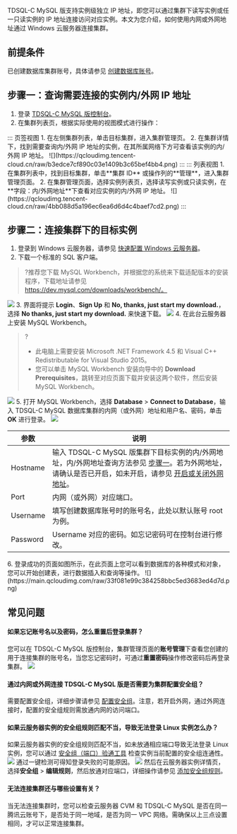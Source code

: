 TDSQL-C MySQL 版支持实例级独立 IP 地址，即您可以通过集群下读写实例或任一只读实例的 IP 地址连接访问对应实例。本文为您介绍，如何使用内网或外网地址通过 Windows 云服务器连接集群。

## 前提条件
已创建数据库集群账号，具体请参见 [创建数据库账号](https://cloud.tencent.com/document/product/1003/62730)。

## 步骤一：查询需要连接的实例内/外网 IP 地址[](id:SLIPDZ2)
1. 登录 [TDSQL-C MySQL 版控制台](https://console.cloud.tencent.com/cynosdb/mysql/ap-beijing/cluster/cynosdbmysql-fo7dcbse/detail)。
2. 在集群列表页，根据实际使用的视图模式进行操作：
<dx-tabs>
::: 页签视图
1. 在左侧集群列表，单击目标集群，进入集群管理页。
2. 在集群详情下，找到需要查询内/外网 IP 地址的实例，在其所属网络下方可查看该实例的内/外网 IP 地址。
![](https://qcloudimg.tencent-cloud.cn/raw/b3edce7cf890c03e1409b3c65bef4bb4.png)
:::
::: 列表视图
1. 在集群列表中，找到目标集群，单击**集群 ID** 或操作列的**管理**，进入集群管理页面。
2. 在集群管理页面，选择实例列表页，选择读写实例或只读实例，在**字段：内/外网地址**下查看对应实例的内/外网 IP 地址。
![](https://qcloudimg.tencent-cloud.cn/raw/4bb088d5a196ec6ea6d6d4c4baef7cd2.png)
:::
</dx-tabs>

## 步骤二：连接集群下的目标实例
1. 登录到 Windows 云服务器，请参见 [快速配置 Windows 云服务器](https://cloud.tencent.com/document/product/1003/79662)。
2. 下载一个标准的 SQL 客户端。
>?推荐您下载 MySQL Workbench，并根据您的系统来下载适配版本的安装程序，下载地址请参见 https://dev.mysql.com/downloads/workbench/。
>
![](https://main.qcloudimg.com/raw/851ab46468c554097a0cf742017157b7.png)
3. 界面将提示 **Login**、**Sign Up** 和 **No, thanks, just start my download.**， 选择 **No thanks, just start my download.** 来快速下载。
![](https://main.qcloudimg.com/raw/47b195fb37ff584f21038ee54342d362.png)
4. 在此台云服务器上安装 MySQL Workbench。
>?
>- 此电脑上需要安装 Microsoft .NET Framework 4.5 和 Visual C++ Redistributable for Visual Studio 2015。
>- 您可以单击 MySQL Workbench 安装向导中的 **Download Prerequisites**，跳转至对应页面下载并安装这两个软件，然后安装 MySQL Workbench。
>
![](https://main.qcloudimg.com/raw/1af292f989f03f3e02e1200b77cb70c1.png)
5. 打开 MySQL Workbench，选择 **Database** > **Connect to Database**，输入 TDSQL-C MySQL 数据库集群的内网（或外网）地址和用户名、密码，单击 **OK** 进行登录。
![](https://main.qcloudimg.com/raw/9c9e5dcc8a2bb9fa15fa4d98a18308f1.png)
<table>
<thead><tr><th>参数</th><th>说明</th></tr></thead>
<tbody><tr>
<td>Hostname</td>
<td>输入 TDSQL-C MySQL 版集群下目标实例的内/外网地址，内/外网地址查询方法参见 <a href="#SLIPDZ2">步骤一</a>。若为外网地址，请确认是否已开启，如未开启，请参见 <a href="https://cloud.tencent.com/document/product/1003/79682">开启或关闭外网地址</a>。</td></tr>
<tr>
<td>Port</td>
<td>内网（或外网）对应端口。</td></tr>
<tr>
<td>Username</td>
<td>填写创建数据库账号时的账号名，此处以默认账号 root 为例。</td></tr>
<tr>
<td>Password</td>
<td>Username 对应的密码。如忘记密码可在控制台进行修改。</td></tr>
</tbody></table>
6. 登录成功的页面如图所示，在此页面上您可以看到数据库的各种模式和对象，您可以开始创建表，进行数据插入和查询等操作。
![](https://main.qcloudimg.com/raw/33f081e99c384258bbc5ed3683ed4d7d.png)

## 常见问题
#### 如果忘记账号名以及密码，怎么重置后登录集群？
您可以在 TDSQL-C MySQL 版控制台，集群管理页面的**账号管理**下查看您创建的用于连接集群的账号名，当您忘记密码时，可通过**重置密码**操作修改密码后再登录集群。
![](https://qcloudimg.tencent-cloud.cn/raw/aa0aebe262c7b0d2f26e4218cafeefed.png)

#### 通过内网或外网连接 TDSQL-C MySQL 版是否需要为集群配置安全组？
需要配置安全组，详细步骤请参见 [配置安全组](https://cloud.tencent.com/document/product/1003/62745)。注意，若开启外网，通过外网连接时，配置的安全组规则需放通内网的访问端口。

#### 如果云服务器实例的安全组规则匹配不当，导致无法登录 Linux 实例怎么办？
如果云服务器实例的安全组规则匹配不当，如未放通相应端口导致无法登录 Linux 实例，您可以通过 [安全组（端口）验通工具](https://console.cloud.tencent.com/vpc/helper) 检查实例当前配置的安全组连通性。
![](https://main.qcloudimg.com/raw/9fc46a7133fdb07b631876cd9fa4c253.png)
通过一键检测可得知登录失败的可能原因。
![](https://qcloudimg.tencent-cloud.cn/raw/f0eccdbd666a04e73de610d42d3e3b49.png)
然后在云服务器实例详情页，选择**安全组** > **编辑规则**，然后放通对应端口，详细操作请参见 [添加安全组规则](https://cloud.tencent.com/document/product/213/39740)。

#### 无法连接集群还与哪些设置有关？
当无法连接集群时，您可以检查云服务器 CVM 和 TDSQL-C MySQL 是否在同一腾讯云账号下，是否处于同一地域，是否为同一 VPC 网络。需确保以上三点设置相同，才可以正常连接集群。

